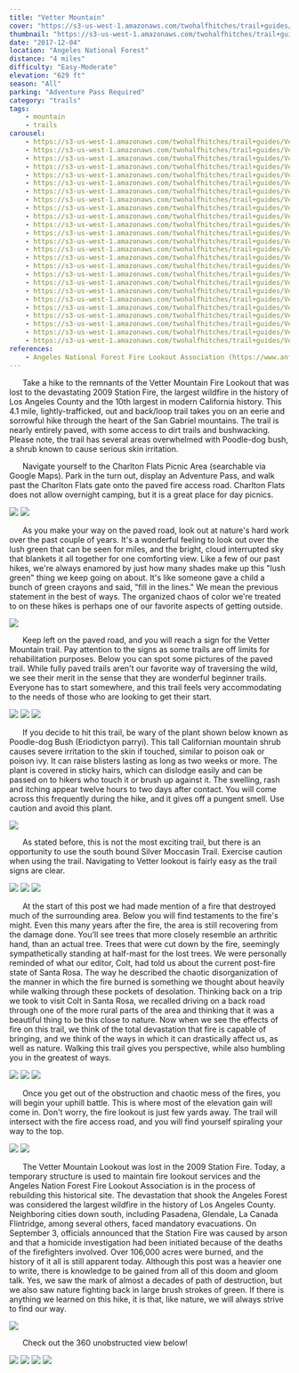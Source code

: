 ```yaml
---
title: "Vetter Mountain"
cover: "https://s3-us-west-1.amazonaws.com/twohalfhitches/trail+guides/Vetter+Mountain/_J8A4134.jpg"
thumbnail: "https://s3-us-west-1.amazonaws.com/twohalfhitches/trail+guides/Vetter+Mountain/_J8A4134-thumbnail.jpg"
date: "2017-12-04"
location: "Angeles National Forest"
distance: "4 miles"
difficulty: "Easy-Moderate"
elevation: "629 ft"
season: "All"
parking: "Adventure Pass Required"
category: "trails"
tags:
    - mountain
    - trails
carousel:
    - https://s3-us-west-1.amazonaws.com/twohalfhitches/trail+guides/Vetter+Mountain/_J8A4029.jpg
    - https://s3-us-west-1.amazonaws.com/twohalfhitches/trail+guides/Vetter+Mountain/_J8A4032.jpg
    - https://s3-us-west-1.amazonaws.com/twohalfhitches/trail+guides/Vetter+Mountain/_J8A4055.jpg
    - https://s3-us-west-1.amazonaws.com/twohalfhitches/trail+guides/Vetter+Mountain/_J8A4059.jpg
    - https://s3-us-west-1.amazonaws.com/twohalfhitches/trail+guides/Vetter+Mountain/_J8A4060.jpg
    - https://s3-us-west-1.amazonaws.com/twohalfhitches/trail+guides/Vetter+Mountain/_J8A4066.jpg
    - https://s3-us-west-1.amazonaws.com/twohalfhitches/trail+guides/Vetter+Mountain/_J8A4083.jpg
    - https://s3-us-west-1.amazonaws.com/twohalfhitches/trail+guides/Vetter+Mountain/_J8A4085.jpg
    - https://s3-us-west-1.amazonaws.com/twohalfhitches/trail+guides/Vetter+Mountain/_J8A4091.jpg
    - https://s3-us-west-1.amazonaws.com/twohalfhitches/trail+guides/Vetter+Mountain/_J8A4095.jpg
    - https://s3-us-west-1.amazonaws.com/twohalfhitches/trail+guides/Vetter+Mountain/_J8A4097.jpg
    - https://s3-us-west-1.amazonaws.com/twohalfhitches/trail+guides/Vetter+Mountain/_J8A4098.jpg
    - https://s3-us-west-1.amazonaws.com/twohalfhitches/trail+guides/Vetter+Mountain/_J8A4100.jpg
    - https://s3-us-west-1.amazonaws.com/twohalfhitches/trail+guides/Vetter+Mountain/_J8A4101.jpg
    - https://s3-us-west-1.amazonaws.com/twohalfhitches/trail+guides/Vetter+Mountain/_J8A4107.jpg
    - https://s3-us-west-1.amazonaws.com/twohalfhitches/trail+guides/Vetter+Mountain/_J8A4116.jpg
    - https://s3-us-west-1.amazonaws.com/twohalfhitches/trail+guides/Vetter+Mountain/_J8A4118.jpg
    - https://s3-us-west-1.amazonaws.com/twohalfhitches/trail+guides/Vetter+Mountain/_J8A4119.jpg
    - https://s3-us-west-1.amazonaws.com/twohalfhitches/trail+guides/Vetter+Mountain/_J8A4122.jpg
    - https://s3-us-west-1.amazonaws.com/twohalfhitches/trail+guides/Vetter+Mountain/_J8A4124.jpg
    - https://s3-us-west-1.amazonaws.com/twohalfhitches/trail+guides/Vetter+Mountain/_J8A4130.jpg
    - https://s3-us-west-1.amazonaws.com/twohalfhitches/trail+guides/Vetter+Mountain/_J8A4131.jpg
    - https://s3-us-west-1.amazonaws.com/twohalfhitches/trail+guides/Vetter+Mountain/_J8A4142.jpg
    - https://s3-us-west-1.amazonaws.com/twohalfhitches/trail+guides/Vetter+Mountain/_J8A4143.jpg
    - https://s3-us-west-1.amazonaws.com/twohalfhitches/trail+guides/Vetter+Mountain/_J8A4144.jpg
references:
    - Angeles National Forest Fire Lookout Association (https://www.anffla.org/towers/vetter-mountain/)
---
```


&nbsp;&nbsp;&nbsp;&nbsp;&nbsp;&nbsp;Take a hike to the remnants of the Vetter Mountain Fire Lookout that was lost to the devastating 2009 Station Fire, the largest wildfire in the history of Los Angeles County and the 10th largest in modern California history. This 4.1 mile, lightly-trafficked, out and back/loop trail takes you on an eerie and sorrowful hike through the heart of the San Gabriel mountains. The trail is nearly entirely paved, with some access to dirt trails and bushwacking. Please note, the trail has several areas overwhelmed with Poodle-dog bush, a shrub known to cause serious skin irritation.

&nbsp;&nbsp;&nbsp;&nbsp;&nbsp;&nbsp;Navigate yourself to the Charlton Flats Picnic Area (searchable via Google Maps). Park in the turn out, display an Adventure Pass, and walk past the Charlton Flats gate onto the paved fire access road. Charlton Flats does not allow overnight camping, but it is a great place for day picnics.

![](https://s3-us-west-1.amazonaws.com/twohalfhitches/trail+guides/Vetter+Mountain/_J8A4030.jpg)
![](https://s3-us-west-1.amazonaws.com/twohalfhitches/trail+guides/Vetter+Mountain/_J8A4031.jpg)

&nbsp;&nbsp;&nbsp;&nbsp;&nbsp;&nbsp;As you make your way on the paved road, look out at nature's hard work over the past couple of years. It's a wonderful feeling to look out over the lush green that can be seen for miles, and the bright, cloud interrupted sky that blankets it all together for one comforting view. Like a few of our past hikes, we're always enamored by just how many shades make up this "lush green" thing we keep going on about. It's like someone gave a child a bunch of green crayons and said, "fill in the lines." We mean the previous statement in the best of ways. The organized chaos of color we're treated to on these hikes is perhaps one of our favorite aspects of getting outside.

![](https://s3-us-west-1.amazonaws.com/twohalfhitches/trail+guides/Vetter+Mountain/_J8A4036.jpg)

&nbsp;&nbsp;&nbsp;&nbsp;&nbsp;&nbsp;Keep left on the paved road, and you will reach a sign for the Vetter Mountain trail. Pay attention to the signs as some trails are off limits for rehabilitation purposes. Below you can spot some pictures of the paved trail. While fully paved trails aren't our favorite way of traversing the wild, we see their merit in the sense that they are wonderful beginner trails. Everyone has to start somewhere, and this trail feels very accommodating to the needs of those who are looking to get their start.

![](https://s3-us-west-1.amazonaws.com/twohalfhitches/trail+guides/Vetter+Mountain/_J8A4037.jpg)
![](https://s3-us-west-1.amazonaws.com/twohalfhitches/trail+guides/Vetter+Mountain/_J8A4041.jpg)
![](https://s3-us-west-1.amazonaws.com/twohalfhitches/trail+guides/Vetter+Mountain/_J8A4058.jpg)

&nbsp;&nbsp;&nbsp;&nbsp;&nbsp;&nbsp;If you decide to hit this trail, be wary of the plant shown below known as Poodle-dog Bush (Eriodictyon parryi). This tall Californian mountain shrub causes severe irritation to the skin if touched, similar to poison oak or poison ivy. It can raise blisters lasting as long as two weeks or more. The plant is covered in sticky hairs, which can dislodge easily and can be passed on to hikers who touch it or brush up against it. The swelling, rash and itching appear twelve hours to two days after contact. You will come across this frequently during the hike, and it gives off a pungent smell. Use caution and avoid this plant.

![](https://s3-us-west-1.amazonaws.com/twohalfhitches/trail+guides/Vetter+Mountain/_J8A4062.jpg)

&nbsp;&nbsp;&nbsp;&nbsp;&nbsp;&nbsp;As stated before, this is not the most exciting trail, but there is an opportunity to use the south bound Silver Moccasin Trail. Exercise caution when using the trail. Navigating to Vetter lookout is fairly easy as the trail signs are clear.

![](https://s3-us-west-1.amazonaws.com/twohalfhitches/trail+guides/Vetter+Mountain/_J8A4064.jpg)
![](https://s3-us-west-1.amazonaws.com/twohalfhitches/trail+guides/Vetter+Mountain/_J8A4071.jpg)
![](https://s3-us-west-1.amazonaws.com/twohalfhitches/trail+guides/Vetter+Mountain/_J8A4093.jpg)

&nbsp;&nbsp;&nbsp;&nbsp;&nbsp;&nbsp;At the start of this post we had made mention of a fire that destroyed much of the surrounding area. Below you will find testaments to the fire's might. Even this many years after the fire, the area is still recovering from the damage done. You'll see trees that more closely resemble an arthritic hand, than an actual tree. Trees that were cut down by the fire, seemingly sympathetically standing at half-mast for the lost trees. We were personally reminded of what our editor, Colt, had told us about the current post-fire state of Santa Rosa. The way he described the chaotic disorganization of the manner in which the fire burned is something we thought about heavily while walking through these pockets of desolation. Thinking back on a trip we took to visit Colt in Santa Rosa, we recalled driving on a back road through one of the more rural parts of the area and thinking that it was a beautiful thing to be this close to nature. Now when we see the effects of fire on this trail, we think of the total devastation that fire is capable of bringing, and we think of the ways in which it can drastically affect us, as well as nature. Walking this trail gives you perspective, while also humbling you in the greatest of ways.

![](https://s3-us-west-1.amazonaws.com/twohalfhitches/trail+guides/Vetter+Mountain/_J8A4077.jpg)
![](https://s3-us-west-1.amazonaws.com/twohalfhitches/trail+guides/Vetter+Mountain/_J8A4103.jpg)
![](https://s3-us-west-1.amazonaws.com/twohalfhitches/trail+guides/Vetter+Mountain/_J8A4111.jpg)

&nbsp;&nbsp;&nbsp;&nbsp;&nbsp;&nbsp;Once you get out of the obstruction and chaotic mess of the fires, you will begin your uphill battle. This is where most of the elevation gain will come in. Don't worry, the fire lookout is just few yards away. The trail will intersect with the fire access road, and you will find yourself spiraling your way to the top.

![](https://s3-us-west-1.amazonaws.com/twohalfhitches/trail+guides/Vetter+Mountain/_J8A4113.jpg)
![](https://s3-us-west-1.amazonaws.com/twohalfhitches/trail+guides/Vetter+Mountain/_J8A4123.jpg)

&nbsp;&nbsp;&nbsp;&nbsp;&nbsp;&nbsp;The Vetter Mountain Lookout was lost in the 2009 Station Fire. Today, a temporary structure is used to maintain fire lookout services and the Angeles Nation Forest Fire Lookout Association is in the process of rebuilding this historical site. The devastation that shook the Angeles Forest was considered the largest wildfire in the history of Los Angeles County. Neighboring cities down south, including Pasadena, Glendale, La Canada Flintridge, among several others, faced mandatory evacuations. On September 3, officials announced that the Station Fire was caused by arson and that a homicide investigation had been initiated because of the deaths of the firefighters involved. Over 106,000 acres were burned, and the history of it all is still apparent today. Although this post was a heavier one to write, there is knowledge to be gained from all of this doom and gloom talk. Yes, we saw the mark of almost a decades of path of destruction, but we also saw nature fighting back in large brush strokes of green. If there is anything we learned on this hike, it is that, like nature, we will always strive to find our way.

![](https://s3-us-west-1.amazonaws.com/twohalfhitches/trail+guides/Vetter+Mountain/_J8A4126.jpg)

&nbsp;&nbsp;&nbsp;&nbsp;&nbsp;&nbsp;Check out the 360 unobstructed view below!

![](https://s3-us-west-1.amazonaws.com/twohalfhitches/trail+guides/Vetter+Mountain/_J8A4136.jpg)
![](https://s3-us-west-1.amazonaws.com/twohalfhitches/trail+guides/Vetter+Mountain/_J8A4138.jpg)
![](https://s3-us-west-1.amazonaws.com/twohalfhitches/trail+guides/Vetter+Mountain/_J8A4140.jpg)
![](https://s3-us-west-1.amazonaws.com/twohalfhitches/trail+guides/Vetter+Mountain/_J8A4141.jpg)
